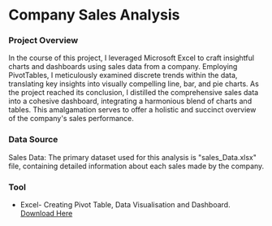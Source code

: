 # Company Sales Analysis

### Project Overview
In the course of this project, I leveraged Microsoft Excel to craft insightful charts and dashboards using sales data from a company. Employing PivotTables, I meticulously examined discrete trends within the data, translating key insights into visually compelling line, bar, and pie charts. As the project reached its conclusion, I distilled the comprehensive sales data into a cohesive dashboard, integrating a harmonious blend of charts and tables. This amalgamation serves to offer a holistic and succinct overview of the company's sales performance.

### Data Source
Sales Data: The primary dataset used for this analysis is "sales_Data.xlsx" file, containing detailed information about each sales made by the company.

### Tool

- Excel- Creating Pivot Table, Data Visualisation and Dashboard.
  [Download Here](https://microsoft.com)
 
